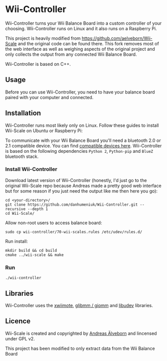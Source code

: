 # Wii-Controller

Wii-Controller turns your Wii Balance Board into a custom controller of your choosing. Wii-Controller runs on Linux and it also runs on a Raspberry Pi.

This project is heavily modified from https://github.com/aelveborn/Wii-Scale and the original code can be found there. This fork
removes most of the web interface as well as weighing aspects of the original project and only collects the output from any connected
Wii Balance Board.

Wii-Controller is based on C++.

## Usage

Before you can use Wii-Controller, you need to have your balance board paired with your computer and connected.

## Installation

Wii-Controller runs most likely only on Linux. Follow these guides to install Wii-Scale on Ubuntu or Raspberry Pi:

To communicate with your Wii Balance Board you'll need a bluetooth 2.0 or 2.1 compatible device. You can find [compatible devices here](http://wiibrew.org/wiki/List_of_Working_Bluetooth_Devices). Wii-Controller is based on the following dependencies `Python 2`, `Python-pip` and `BlueZ` bluetooth stack.

### Install Wii-Controller

Download latest version of Wii-Controller (honestly, I'd just go to the original Wii-Scale repo because Andreas made a pretty good web interface but for some reason if you just need the output like me then here you go):

	cd <your-directory>/
	git clone https://github.com/danhumeniuk/Wii-Controller.git --recursive --depth 1
	cd Wii-Scale/

Allow non-root users to access balance board:

	sudo cp wii-controller/70-wii-scales.rules /etc/udev/rules.d/

Run install:

	mkdir build && cd build
	cmake ../wii-scale && make

### Run

	./wii-controller

## Libraries

Wii-Controller uses the [xwiimote](https://github.com/dvdhrm/xwiimote), [glibmm / giomm](https://developer.gnome.org/glibmm) and [libudev](https://www.freedesktop.org/software/systemd/man/libudev.html) libraries.

## Licence

Wii-Scale is created and copyrighted by [Andreas Älveborn](http://aelveborn.com) and lincensed under GPL v2.

This project has been modified to only extract data from the Wii Balance Board